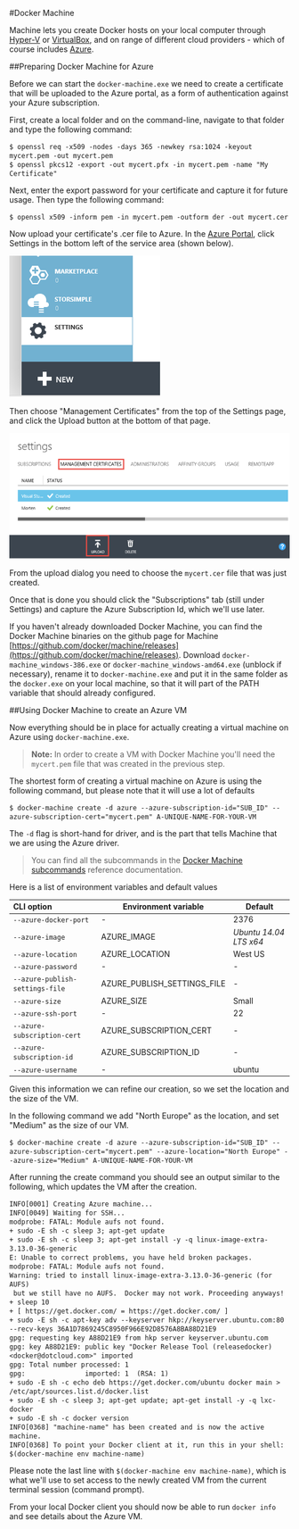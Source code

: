 #Docker Machine

Machine lets you create Docker hosts on your local computer through [Hyper-V](https://docs.docker.com/machine/drivers/hyper-v) or [VirtualBox](https://docs.docker.com/machine/drivers/virtualbox), and on range of different cloud providers - which of course includes [Azure](https://docs.docker.com/machine/drivers/azure).

##Preparing Docker Machine for Azure

Before we can start the `docker-machine.exe` we need to create a certificate that will be uploaded to the Azure portal, as a form of authentication against your Azure subscription.

First, create a local folder and on the command-line, navigate to that folder and type the following command:
```
$ openssl req -x509 -nodes -days 365 -newkey rsa:1024 -keyout mycert.pem -out mycert.pem
$ openssl pkcs12 -export -out mycert.pfx -in mycert.pem -name "My Certificate"
```

Next, enter the export password for your certificate and capture it for future usage. Then type the following command:
```
$ openssl x509 -inform pem -in mycert.pem -outform der -out mycert.cer
```

Now upload your certificate's .cer file to Azure. In the [Azure Portal](https://manage.windowsazure.com/), click Settings in the bottom left of the service area (shown below).

![](AzureSettings.png)

Then choose "Management Certificates" from the top of the Settings page, and click the Upload button at the bottom of that page.

![](AzureMgmtUploadCert.png)

From the upload dialog you need to choose the `mycert.cer` file that was just created.

Once that is done you should click the "Subscriptions" tab (still under Settings) and capture the Azure Subscription Id, which we'll use later.

If you haven't already downloaded Docker Machine, you can find the Docker Machine binaries on the github page for Machine [https://github.com/docker/machine/releases](https://github.com/docker/machine/releases).
Download `docker-machine_windows-386.exe` or `docker-machine_windows-amd64.exe` (unblock if necessary), rename it to `docker-machine.exe` and put it in the same folder as the `docker.exe` on your local machine, 
so that it will part of the PATH variable that should already configured.

##Using Docker Machine to create an Azure VM

Now everything should be in place for actually creating a virtual machine on Azure using `docker-machine.exe`.

>**Note:** In order to create a VM with Docker Machine you'll need the `mycert.pem` file that was created in the previous step.

The shortest form of creating a virtual machine on Azure is using the following command, but please note that it will use a lot of defaults

```
$ docker-machine create -d azure --azure-subscription-id="SUB_ID" --azure-subscription-cert="mycert.pem" A-UNIQUE-NAME-FOR-YOUR-VM
```

The `-d` flag is short-hand for driver, and is the part that tells Machine that we are using the Azure driver.

>You can find all the subcommands in the [Docker Machine subcommands](https://docs.docker.com/machine/reference/) reference documentation.

Here is a list of environment variables and default values

| CLI option                      | Environment variable        | Default                |
|:--------------------------------| ----------------------------| -----------------------|
| `--azure-docker-port`           | -                           | 2376                   |
| `--azure-image`                 | AZURE_IMAGE                 | *Ubuntu 14.04 LTS x64* |
| `--azure-location`              | AZURE_LOCATION              | West US                |
| `--azure-password`              | -                           | -                      |
| `--azure-publish-settings-file` | AZURE_PUBLISH_SETTINGS_FILE | -                      |
| `--azure-size`                  | AZURE_SIZE                  | Small                  |
| `--azure-ssh-port`              | -                           | 22                     |
| `--azure-subscription-cert`     | AZURE_SUBSCRIPTION_CERT     | -                      |
| `--azure-subscription-id`       | AZURE_SUBSCRIPTION_ID       | -                      |
| `--azure-username`              | -                           | ubuntu                 |

Given this information we can refine our creation, so we set the location and the size of the VM.

In the following command we add "North Europe" as the location, and set "Medium" as the size of our VM.
```
$ docker-machine create -d azure --azure-subscription-id="SUB_ID" --azure-subscription-cert="mycert.pem" --azure-location="North Europe" --azure-size="Medium" A-UNIQUE-NAME-FOR-YOUR-VM
```

After running the create command you should see an output similar to the following, which updates the VM after the creation.

```
INFO[0001] Creating Azure machine...
INFO[0049] Waiting for SSH...
modprobe: FATAL: Module aufs not found.
+ sudo -E sh -c sleep 3; apt-get update
+ sudo -E sh -c sleep 3; apt-get install -y -q linux-image-extra-3.13.0-36-generic
E: Unable to correct problems, you have held broken packages.
modprobe: FATAL: Module aufs not found.
Warning: tried to install linux-image-extra-3.13.0-36-generic (for AUFS)
 but we still have no AUFS.  Docker may not work. Proceeding anyways!
+ sleep 10
+ [ https://get.docker.com/ = https://get.docker.com/ ]
+ sudo -E sh -c apt-key adv --keyserver hkp://keyserver.ubuntu.com:80 --recv-keys 36A1D7869245C8950F966E92D8576A8BA88D21E9
gpg: requesting key A88D21E9 from hkp server keyserver.ubuntu.com
gpg: key A88D21E9: public key "Docker Release Tool (releasedocker) <docker@dotcloud.com>" imported
gpg: Total number processed: 1
gpg:               imported: 1  (RSA: 1)
+ sudo -E sh -c echo deb https://get.docker.com/ubuntu docker main > /etc/apt/sources.list.d/docker.list
+ sudo -E sh -c sleep 3; apt-get update; apt-get install -y -q lxc-docker
+ sudo -E sh -c docker version
INFO[0368] "machine-name" has been created and is now the active machine.
INFO[0368] To point your Docker client at it, run this in your shell: $(docker-machine env machine-name)
```

Please note the last line with `$(docker-machine env machine-name)`, which is what we'll use to set access to the newly created VM from the current terminal session (command prompt).

From your local Docker client you should now be able to run `docker info` and see details about the Azure VM. 